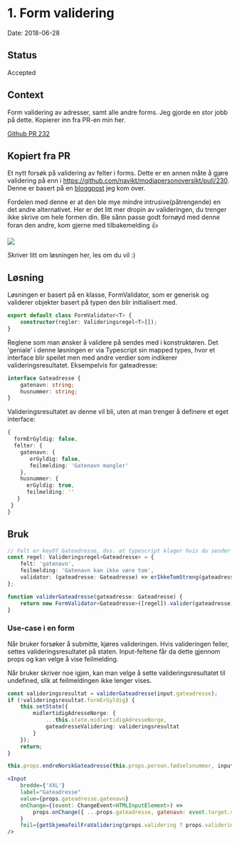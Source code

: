 # 1. Form validering

Date: 2018-06-28

## Status

Accepted

## Context

Form validering av adresser, samt alle andre forms. Jeg gjorde en stor jobb på dette. Kopierer inn fra PR-en min her.

[Github PR 232](https://github.com/navikt/modiapersonoversikt/pull/232)

## Kopiert fra PR

Et nytt forsøk på validering av felter i forms. Dette er en annen måte å gjøre validering på enn i https://github.com/navikt/modiapersonoversikt/pull/230. Denne er basert på en [bloggpost](https://medium.com/code-monkey/client-side-form-validation-in-react-40e367de47ba) jeg kom over.

Fordelen med denne er at den ble mye mindre intrusive(påtrengende) en det andre alternativet. Her er det litt mer dropin av valideringen, du trenger ikke skrive om hele formen din. Ble sånn passe godt fornøyd med denne foran den andre, kom gjerne med tilbakemelding 👍

![](https://media.giphy.com/media/3oKIPf3C7HqqYBVcCk/giphy.gif)

Skriver litt om løsningen her, les om du vil :)

## Løsning

Løsningen er basert på en klasse, FormValidator, som er generisk og validerer objekter basert på typen den blir initialisert med.

```typescript
export default class FormValidator<T> {
    constructor(regler: Valideringsregel<T>[]);
}
```

Reglene som man ønsker å validere på sendes med i konstruktøren. Det 'geniale' i denne løsningen er via Typescript sin mapped types, hvor et interface blir speilet men med andre verdier som indikerer valideringsresultatet. Eksempelvis for gateadresse:

```typescript
interface Gateadresse {
    gatenavn: string;
    husnummer: string;
}
```

Valideringsresultatet av denne vil bli, uten at man trenger å definere et eget interface:

```typescript
{
  formErGyldig: false,
  felter: {
    gatenavn: {
       erGyldig: false,
       feilmelding: 'Gatenavn mangler'
    },
    husnummer: {
      erGyldig: true,
      feilmelding: ''
   }
 }
}
```

## Bruk

```typescript
// Felt er keyOf Gateadresse, dvs. at typescript klager hvis du sender inn noe som ikke finnes
const regel: Valideringsregel<Gateadresse> = {
    felt: 'gatenavn',
    feilmelding: 'Gatenavn kan ikke være tom',
    validator: (gateadresse: Gateadresse) => erIkkeTomStreng(gateadresse.gatenavn)
};

function validerGateadresse(gateadresse: Gateadresse) {
    return new FormValidator<Gateadresse>([regel]).valider(gateadresse);
}
```

### Use-case i en form

Når bruker forsøker å submitte, kjøres valideringen. Hvis valideringen feiler, settes valideringsresultatet på staten. Input-feltene får da dette gjennom props og kan velge å vise feilmelding.

Når bruker skriver noe igjen, kan man velge å sette valideringsresultatet til undefined, slik at feilmeldingen ikke lenger vises.

```typescript
const valideringsresultat = validerGateadresse(input.gateadresse);
if (!valideringsresultat.formErGyldig) {
    this.setState({
        midlertidigAdresseNorge: {
            ...this.state.midlertidigAdresseNorge,
            gateadresseValidering: valideringsresultat
        }
    });
    return;
}

this.props.endreNorskGateadresse(this.props.person.fødselsnummer, input.gateadresse);
```

```jsx
<Input
    bredde={'XXL'}
    label="Gateadresse"
    value={props.gateadresse.gatenavn}
    onChange={(event: ChangeEvent<HTMLInputElement>) =>
        props.onChange({ ...props.gateadresse, gatenavn: event.target.value })
    }
    feil={getSkjemafeilFraValidering(props.validering ? props.validering.felter.gatenavn : undefined)}
/>
```
